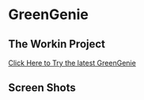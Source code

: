 # GreenGenie

## The Workin Project

[Click Here to Try the latest GreenGenie](https://sankalpkarthi3-streamlit-prompt-ws-gptbot-c8ccvy.streamlit.app/)

## Screen Shots 
